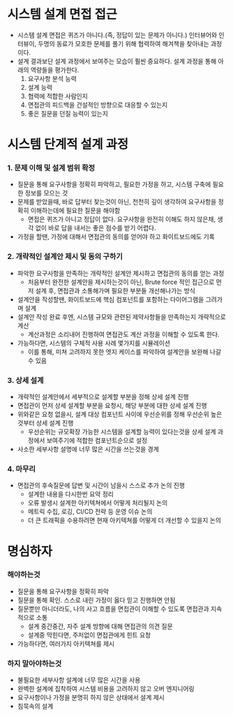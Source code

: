 # 시스템 설계 면접 접근
* 시스템 설계 면접은 퀴즈가 아니다.(즉, 정답이 있는 문제가 아니다.) 인터뷰어와 인터뷰이, 두명의 동료가 모호한 문제를 풀기 위해 협력하여 해겨책을 찾아내는 과정이다.
* 설계 결과보단 설계 과정에서 보여주는 모습이 훨씬 중요하다. 설계 과정을 통해 아래의 역량들을 평가한다.  
  1. 요구사항 분석 능력
  2. 설계 능력
  3. 협력에 적합한 사람인지
  4. 면접관의 피드백을 건설적인 방향으로 대응할 수 있는지
  5. 좋은 질문을 던질 능력이 있는지


# 시스템 단계적 설계 과정
### 1. 문제 이해 및 설계 범위 확정
* 질문을 통해 요구사항을 정확히 파악하고, 필요한 가정을 하고, 시스템 구축에 필요한 정보를 모으는 것
* 문제를 받았을때, 바로 답부터 찾는것이 아닌, 천천히 깊이 생각하여 요구사항을 정확히 이해하는데에 필요한 질문을 해야함
  * 면접은 퀴즈가 아니고 정답이 없다. 요구사항을 완전히 이해도 하지 않은채, 생각 없이 바로 답을 내서는 좋은 점수를 받기 어렵다.
* 가정을 할땐, 가정에 대해서 면접관의 동의를 얻어야 하고 화이트보드에도 기록

### 2. 개략적인 설계안 제시 및 동의 구하기
* 파악한 요구사항을 만족하는 개략적인 설계안 제시하고 면접관의 동의를 얻는 과정
  * 처음부터 완전한 설계안을 제시하는것이 아닌, Brute force 적인 접근으로 먼저 설계 후, 면접관과 소통해가며 필요한 부분들 개선해나가는 방식
* 설계안을 작성할땐, 화이트보드에 핵심 컴포넌트를 포함하는 다이어그램을 그려가며 설계
* 설계안 작성 완료 후엔, 시스템 규모와 관련된 제약사항들을 만족하는지 개략적으로 계산
  * 계산과정은 소리내어 진행하여 면접관도 계산 과정을 이해할 수 있도록 한다.
* 가능하다면, 시스템의 구체적 사용 사례 몇가지를 시뮬레이션
  * 이를 통해, 미쳐 고려하지 못한 엣지 케이스를 파악하여 설계안을 보완해 나갈 수 있음

### 3. 상세 설계
* 개략적인 설계안에서 세부적으로 설계할 부분을 정해 상세 설계 진행
* 면접관이 먼저 상세 설계할 부분을 요청시, 해당 부분에 대한 상세 설계 진행
* 위와같은 요청 없을시, 설계 대상 컴포넌트 사이에 우선순위를 정해 우선순위 높은것부터 상세 설계 진행
  * 우선순위는 규모확장 가능한 시스템을 설계할 능력이 있다는것을 상세 설계 과정에서 보여주기에 적합한 컴포넌트순으로 설정
* 사소한 세부사항 설명에 너무 많은 시간을 쓰는것을 경계

### 4. 마무리
* 면접관의 후속질문에 답변 및 시간이 남을시 스스로 추가 논의 진행
  * 설계한 내용을 다시한번 요약 정리
  * 오류 발생시 설계한 아키텍쳐에서 어떻게 처리될지 논의
  * 메트릭 수집, 로깅, CI/CD 전략 등 운영 이슈 논의
  * 더 큰 트래픽을 수용하려면 현재 아키텍쳐를 어떻게 더 개선할 수 있을지 논의


# 명심하자
### 해야하는것
* 질문을 통해 요구사항을 정확히 파악
* 질문을 통해 확인. 스스로 내린 가정이 옳다 믿고 진행하면 안됨
* 질문뿐만 아니더라도, 나의 사고 흐름을 면접관이 이해할 수 있도록 면접관과 지속적으로 소통
  * 설계 중간중간, 자주 설계 방향에 대해 면접관의 의견 질문
  * 설계중 막힌다면, 주저없이 면접관에게 힌트 요청
* 가능하다면, 여러가지 아키텍쳐를 제시

### 하지 말아야하는것
* 불필요한 세부사항 설계에 너무 많은 시간을 사용
* 완벽한 설계에 집착하여 시스템 비용을 고려하지 않고 오버 엔지니어링
* 요구사항이나 가정을 분명히 하지 않은 상태에서 설계 제시
* 침묵속의 설계
